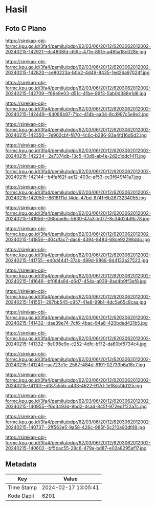 # Hasil

## Foto C Plano

https://sirekap-obj-formc.kpu.go.id/3fa4/pemilu/pdpr/62/03/06/20/12/6203062012002-20240215-142921--dc4808fd-d59c-471e-891e-a495a18c028e.jpg

https://sirekap-obj-formc.kpu.go.id/3fa4/pemilu/pdpr/62/03/06/20/12/6203062012002-20240215-142820--ce80223a-b0b2-4d49-8435-1ed26a97024f.jpg

https://sirekap-obj-formc.kpu.go.id/3fa4/pemilu/pdpr/62/03/06/20/12/6203062012002-20240215-142709--f69e9e03-d51c-41be-89f3-5ab0d388e1d8.jpg

https://sirekap-obj-formc.kpu.go.id/3fa4/pemilu/pdpr/62/03/06/20/12/6203062012002-20240215-142449--6d086b97-71cc-414b-aa34-8cd997c5e9e2.jpg

https://sirekap-obj-formc.kpu.go.id/3fa4/pemilu/pdpr/62/03/06/20/12/6203062012002-20240215-142350--7e902cbf-f870-4c6c-b286-93a4fd16d6d2.jpg

https://sirekap-obj-formc.kpu.go.id/3fa4/pemilu/pdpr/62/03/06/20/12/6203062012002-20240215-142234--2a7374db-13c5-43d9-ab4e-2d2c1ddc1411.jpg

https://sirekap-obj-formc.kpu.go.id/3fa4/pemilu/pdpr/62/03/06/20/12/6203062012002-20240215-142144--b4faf62f-ae12-403c-af53-ce3f649f41a7.jpg

https://sirekap-obj-formc.kpu.go.id/3fa4/pemilu/pdpr/62/03/06/20/12/6203062012002-20240215-142050--8618111d-f4dd-47bd-8741-6b2673234055.jpg

https://sirekap-obj-formc.kpu.go.id/3fa4/pemilu/pdpr/62/03/06/20/12/6203062012002-20240215-141956--068dae8c-5630-47a3-b077-8c34d24d9c78.jpg

https://sirekap-obj-formc.kpu.go.id/3fa4/pemilu/pdpr/62/03/06/20/12/6203062012002-20240215-141856--404dfac7-dac6-4394-8484-68ce92298ddb.jpg

https://sirekap-obj-formc.kpu.go.id/3fa4/pemilu/pdpr/62/03/06/20/12/6203062012002-20240215-141755--ed0d444f-37ab-489d-9868-8d4133a27523.jpg

https://sirekap-obj-formc.kpu.go.id/3fa4/pemilu/pdpr/62/03/06/20/12/6203062012002-20240215-141646--bf084a84-d6d7-454a-a939-8ad4b9ff3ef8.jpg

https://sirekap-obj-formc.kpu.go.id/3fa4/pemilu/pdpr/62/03/06/20/12/6203062012002-20240215-141551--287bb545-c957-41e8-99b1-4dc5e65c8caa.jpg

https://sirekap-obj-formc.kpu.go.id/3fa4/pemilu/pdpr/62/03/06/20/12/6203062012002-20240215-141432--dae39e74-7cf6-4bac-94a8-420bded421b5.jpg

https://sirekap-obj-formc.kpu.go.id/3fa4/pemilu/pdpr/62/03/06/20/12/6203062012002-20240215-141332--8e096e9e-c252-4dfc-bf72-da80bf5734c4.jpg

https://sirekap-obj-formc.kpu.go.id/3fa4/pemilu/pdpr/62/03/06/20/12/6203062012002-20240215-141240--ac723e1e-2587-484d-8191-02733b6a16c7.jpg

https://sirekap-obj-formc.kpu.go.id/3fa4/pemilu/pdpr/62/03/06/20/12/6203062012002-20240215-141101--df87555b-a433-4622-917d-1e18dcf4d125.jpg

https://sirekap-obj-formc.kpu.go.id/3fa4/pemilu/pdpr/62/03/06/20/12/6203062012002-20240215-140955--f6d3493d-9bd2-4cad-845f-972ed1f22a7c.jpg

https://sirekap-obj-formc.kpu.go.id/3fa4/pemilu/pdpr/62/03/06/20/12/6203062012002-20240215-140737--2ff563e5-9a58-426c-985f-5c210a90df48.jpg

https://sirekap-obj-formc.kpu.go.id/3fa4/pemilu/pdpr/62/03/06/20/12/6203062012002-20240215-140602--bf5bac55-28c6-479a-bd87-e02a8295af17.jpg


## Metadata

| Key        | Value               |
| ---------- | ------------------- |
| Time Stamp | 2024-02-17 13:05:41 |
| Kode Dapil | 6201                |



